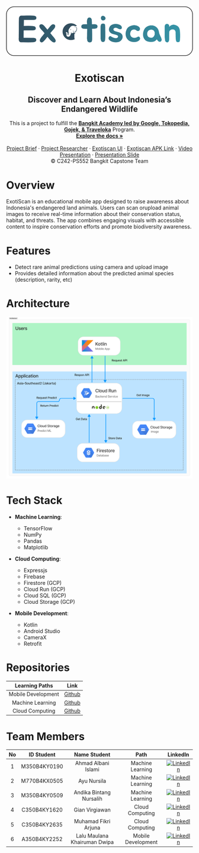<p align="center">
  <a href='https://github.com/Exotiscan/Exotiscan'><img src='assets/images/exotiscan-banner.png' type='image' alt="Logo"></a>

  <h1 align="center">Exotiscan</h1>
  <h2 align="center">Discover and Learn About Indonesia’s Endangered Wildlife</h2>
  
  <p align="center">
  This is a project to fulfill the  <a href="https://grow.google/intl/id_id/bangkit/"><strong>Bangkit Academy led by Google, Tokopedia, Gojek, & Traveloka</strong></a>
   Program.
    <br />
    <a href="https://github.com/Exotiscan/Exotiscan"><strong>Explore the docs »</strong></a>
    <br />
    <br />
    <a href="#">Project Brief</a>
    ·
    <a href="https://www.figma.com/board/x3wzu6wR0oHKDnNLQK7p93/Tim-Bangkit?node-id=71-168&t=y9yAaLjiqH4QLIuj-1">Project Researcher</a>
    ·
    <a href="https://www.figma.com/design/1YFc0HWmJbWDXiUOANZNUX/Exotiscan?node-id=0-1&t=PCVU54GXkgxN0oqf-1">Exotiscan UI</a>
    ·
    <a href="#">Exotiscan APK Link</a>
    ·
    <a href="#">Video Presentation</a>
    ·
    <a href="#">Presentation Slide</a>
    <br />
    © C242-PS552 Bangkit Capstone Team
  </p>
</p>

# Overview

ExotiScan is an educational mobile app designed to raise awareness about Indonesia's endangered land animals. Users can scan orupload animal images to receive real-time information about their conservation status, habitat, and threats. The app combines engaging visuals with accessible content to inspire conservation efforts and promote biodiversity awareness.

# Features

- Detect rare animal predictions using camera and upload image
- Provides detailed information about the predicted animal species (description, rarity, etc)

# Architecture

<p align="center">
  <img src='assets/images/arsitektur exotiscan.png' type='image' alt="">
</p>

# Tech Stack

- **Machine Learning**:

  - TensorFlow
  - NumPy
  - Pandas
  - Matplotlib

- **Cloud Computing**:

  - Expressjs
  - Firebase
  - Firestore (GCP)
  - Cloud Run (GCP)
  - Cloud SQL (GCP)
  - Cloud Storage (GCP)

- **Mobile Development**:
  - Kotlin
  - Android Studio
  - CameraX
  - Retrofit

# Repositories

|   Learning Paths   |                                  Link                                  |
| :----------------: | :--------------------------------------------------------------------: |
| Mobile Development |    [Github](https://github.com/Exotiscan/Exotiscan/tree/mobile-dev)    |
|  Machine Learning  | [Github](https://github.com/Exotiscan/Exotiscan/tree/machine-learning) |
|  Cloud Computing   | [Github](https://github.com/Exotiscan/Exotiscan/tree/cloud-computing)  |

# Team Members

| No  |  ID Student  |         Name Student         |        Path        |                                                                          LinkedIn                                                                          |
| :-: | :----------: | :--------------------------: | :----------------: | :--------------------------------------------------------------------------------------------------------------------------------------------------------: |
|  1  | M350B4KY0190 |     Ahmad Albani Islami      |  Machine Learning  |     [![LinkedIn](https://img.shields.io/badge/LinkedIn-%230077B5.svg?logo=linkedin&logoColor=white)](https://www.linkedin.com/in/ahmad-albani-islami/)     |
|  2  | M770B4KX0505 |         Ayu Nursila          |  Machine Learning  |    [![LinkedIn](https://img.shields.io/badge/LinkedIn-%230077B5.svg?logo=linkedin&logoColor=white)](https://www.linkedin.com/in/ayu-nursila-288a56261/)    |
|  3  | M350B4KY0509 |   Andika Bintang Nursalih    |  Machine Learning  |    [![LinkedIn](https://img.shields.io/badge/LinkedIn-%230077B5.svg?logo=linkedin&logoColor=white)](https://www.linkedin.com/in/andikabintangnursalih/)    |
|  4  | C350B4KY1620 |        Gian Virgiawan        |  Cloud Computing   |        [![LinkedIn](https://img.shields.io/badge/LinkedIn-%230077B5.svg?logo=linkedin&logoColor=white)](https://www.linkedin.com/in/gianvirgiawan/)        |
|  5  | C350B4KY2635 |     Muhamad Fikri Arjuna     |  Cloud Computing   |    [![LinkedIn](https://img.shields.io/badge/LinkedIn-%230077B5.svg?logo=linkedin&logoColor=white)](https://www.linkedin.com/in/muhamad-fikri-arjuna/)     |
|  6  | A350B4KY2252 | Lalu Maulana Khairuman Dwipa | Mobile Development | [![LinkedIn](https://img.shields.io/badge/LinkedIn-%230077B5.svg?logo=linkedin&logoColor=white)](https://www.linkedin.com/in/maulana-khairuman-a8693532b/) |
